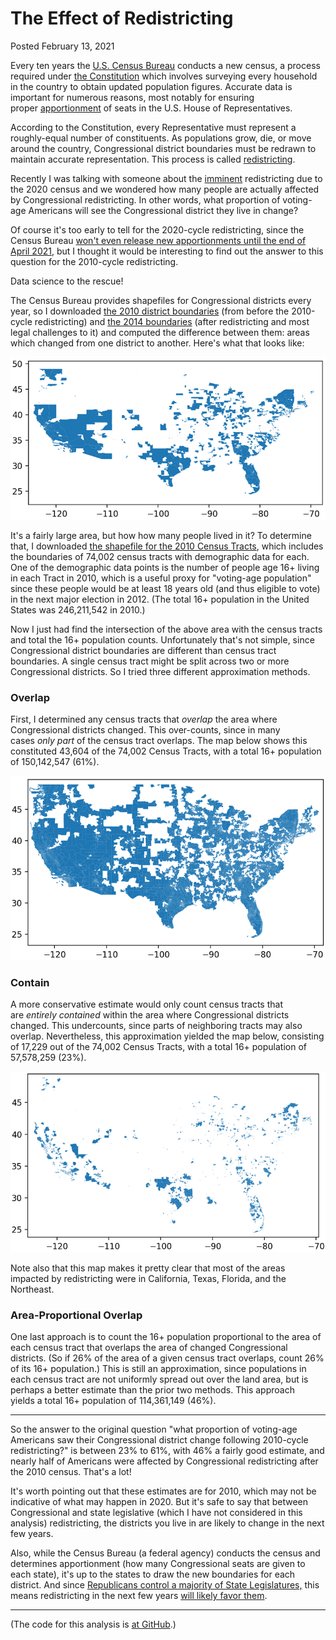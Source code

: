 # The Effect of Redistricting

Posted February 13, 2021

Every ten years the [U.S. Census Bureau](https://en.wikipedia.org/wiki/United_States_Census_Bureau) conducts a new census, a process required under [the Constitution](https://en.wikipedia.org/wiki/Constitution_of_the_United_States) which involves surveying every household in the country to obtain updated population figures. Accurate data is important for numerous reasons, most notably for ensuring proper [apportionment](https://en.wikipedia.org/wiki/United_States_congressional_apportionment) of seats in the U.S. House of Representatives.

According to the Constitution, every Representative must represent a roughly-equal number of constituents. As populations grow, die, or move around the country, Congressional district boundaries must be redrawn to maintain accurate representation. This process is called [redistricting](https://en.wikipedia.org/wiki/Redistricting_in_the_United_States).

Recently I was talking with someone about the [imminent](https://en.wikipedia.org/wiki/2020_United_States_redistricting_cycle) redistricting due to the 2020 census and we wondered how many people are actually affected by Congressional redistricting. In other words, what proportion of voting-age Americans will see the Congressional district they live in change?

Of course it's too early to tell for the 2020-cycle redistricting, since the Census Bureau [won't even release new apportionments until the end of April 2021](https://www.npr.org/2021/01/27/961247853/census-numbers-for-dividing-up-house-seats-delayed-until-april-30-bureau-says), but I thought it would be interesting to find out the answer to this question for the 2010-cycle redistricting.

Data science to the rescue!

The Census Bureau provides shapefiles for Congressional districts every year, so I downloaded [the 2010 district boundaries](https://www2.census.gov/geo/tiger/TIGER2010/CD/108/tl_2010_us_cd108.zip) (from before the 2010-cycle redistricting) and [the 2014 boundaries](https://www2.census.gov/geo/tiger/TIGER2014/CD/tl_2014_us_cd114.zip) (after redistricting and most legal challenges to it) and computed the difference between them: areas which changed from one district to another. Here's what that looks like:

![assets/redistricting-difference.png](assets/redistricting-difference.png)

It's a fairly large area, but how how many people lived in it? To determine that, I downloaded [the shapefile for the 2010 Census Tracts](http://www2.census.gov/geo/tiger/TIGER2010DP1/Tract_2010Census_DP1.zip), which includes the boundaries of 74,002 census tracts with demographic data for each. One of the demographic data points is the number of people age 16+ living in each Tract in 2010, which is a useful proxy for "voting-age population" since these people would be at least 18 years old (and thus eligible to vote) in the next major election in 2012. (The total 16+ population in the United States was 246,211,542 in 2010.)

Now I just had find the intersection of the above area with the census tracts and total the 16+ population counts. Unfortunately that's not simple, since Congressional district boundaries are different than census tract boundaries. A single census tract might be split across two or more Congressional districts. So I tried three different approximation methods.

### **Overlap**

First, I determined any census tracts that *overlap* the area where Congressional districts changed. This over-counts, since in many cases *only part* of the census tract overlaps. The map below shows this constituted 43,604 of the 74,002 Census Tracts, with a total 16+ population of 150,142,547 (61%).

![assets/redistricting-difference-population-overlap.png](assets/redistricting-difference-population-overlap.png)

### **Contain**

A more conservative estimate would only count census tracts that are *entirely contained* within the area where Congressional districts changed. This undercounts, since parts of neighboring tracts may also overlap. Nevertheless, this approximation yielded the map below, consisting of 17,229 out of the 74,002 Census Tracts, with a total 16+ population of 57,578,259 (23%).

![assets/redistricting-difference-population-contain.png](assets/redistricting-difference-population-contain.png)

Note also that this map makes it pretty clear that most of the areas impacted by redistricting were in California, Texas, Florida, and the Northeast.

### **Area-Proportional Overlap**

One last approach is to count the 16+ population proportional to the area of each census tract that overlaps the area of changed Congressional districts. (So if 26% of the area of a given census tract overlaps, count 26% of its 16+ population.) This is still an approximation, since populations in each census tract are not uniformly spread out over the land area, but is perhaps a better estimate than the prior two methods. This approach yields a total 16+ population of 114,361,149 (46%).

---

So the answer to the original question "what proportion of voting-age Americans saw their Congressional district change following 2010-cycle redistricting?" is between 23% to 61%, with 46% a fairly good estimate, and nearly half of Americans were affected by Congressional redistricting after the 2010 census. That's a lot!

It's worth pointing out that these estimates are for 2010, which may not be indicative of what may happen in 2020. But it's safe to say that between Congressional and state legislative (which I have not considered in this analysis) redistricting, the districts you live in are likely to change in the next few years.

Also, while the Census Bureau (a federal agency) conducts the census and determines apportionment (how many Congressional seats are given to each state), it's up to the states to draw the new boundaries for each district. And since [Republicans control a majority of State Legislatures,](https://ballotpedia.org/Partisan_composition_of_state_legislatures) this means redistricting in the next few years [will likely favor them](https://fivethirtyeight.com/features/republicans-won-almost-every-election-where-redistricting-was-at-stake/).

---

(The code for this analysis is [at GitHub](https://github.com/tomreitz/data-science/tree/main/2010-redistricting).)
